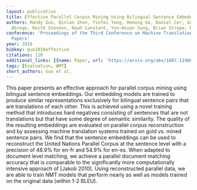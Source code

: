 ```yaml
---
layout: publication
title: Effective Parallel Corpus Mining Using Bilingual Sentence Embeddings
authors: Mandy Guo, Qinlan Shen, Yinfei Yang, Heming Ge, Daniel Cer, Gustavo Hernandez
  Abrego, Keith Stevens, Noah Constant, Yun-Hsuan Sung, Brian Strope, Ray Kurzweil
conference: 'Proceedings of the Third Conference on Machine Translation: Research
  Papers'
year: 2018
bibkey: guo2018effective
citations: 120
additional_links: [{name: Paper, url: 'https://arxiv.org/abs/1807.11906'}]
tags: [Evaluation, WMT]
short_authors: Guo et al.
---
```

This paper presents an effective approach for parallel corpus mining using
bilingual sentence embeddings. Our embedding models are trained to produce
similar representations exclusively for bilingual sentence pairs that are
translations of each other. This is achieved using a novel training method that
introduces hard negatives consisting of sentences that are not translations but
that have some degree of semantic similarity. The quality of the resulting
embeddings are evaluated on parallel corpus reconstruction and by assessing
machine translation systems trained on gold vs. mined sentence pairs. We find
that the sentence embeddings can be used to reconstruct the United Nations
Parallel Corpus at the sentence level with a precision of 48.9% for en-fr and
54.9% for en-es. When adapted to document level matching, we achieve a parallel
document matching accuracy that is comparable to the significantly more
computationally intensive approach of [Jakob 2010]. Using reconstructed
parallel data, we are able to train NMT models that perform nearly as well as
models trained on the original data (within 1-2 BLEU).